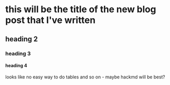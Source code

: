 # this will be the title of the new blog post that I've written

## heading 2
### heading 3
#### heading 4

looks like no easy way to do tables and so on - maybe hackmd will be best?
